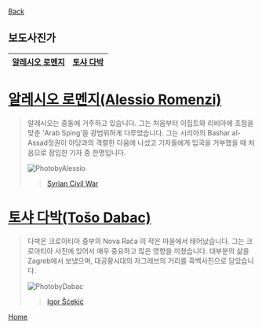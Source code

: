 <a name=Home>

[Back][]



## 보도사진가

[Back]:https://github.com/GeekInTheClass/PhotographerCategorization/blob/master/README.md
[PhotobyAlessio]: https://phmuseum.imgix.net/users/4851/stories/5653/nyt1ft5c8d7591f7.jpeg?dpr=2&fm=jpg&q=90&fit=max&w=800
[Syrian Civil War]:https://phmuseum.com/alessioromenzi/story/syrian-civil-war-bea26b7ea9

[PhotobyDabac]: http://www.tosodabac.com/fotografije/03/Virus69.jpg
[Igor Šćekić]: http://www.tosodabac.com/zgb-art_en.html

<a href=#Alessio>알레시오 로멘지</a> | <a href=#Toso>토샤 다박</a>
----------|-------

<a name=Alessio>

# [알레시오 로멘지(Alessio Romenzi)](http://alessioromenzi.photoshelter.com/about)

>알레시오는 중동에 거주하고 있습니다. 그는 처음부터 이집트와 리비아에 초점을 맞춘 'Arab Sping'을 광범위하게 다루었습니다. 그는 시리아의 Bashar al-Assad정권이 야당과의 격렬한 다움에 나섰고 기자들에게 입국을 거부했을 때 처음으로 잠입한 기자 중 한명입니다.
>
>![PhotobyAlessio][]
>>[Syrian Civil War][]

<a name=Toso>

# [토샤 다박(Tošo Dabac)](https://en.wikipedia.org/wiki/To%C5%A1o_Dabac)

>다박은 크로아티아 중부의  Nova Rača 의 작은 마을에서 태어났습니다. 그는 크로아티아 사진에 있어서 매우 중요하고 많은 영향을 끼쳤습니다. 대부분의 삶을 Zagreb에서 보냈으며, 대공황시대의 자그레브의 거리를 흑백사진으로 담았습니다.
>
>![PhotobyDabac][]
>>[Igor Šćekić][]


<a href=#Home>Home</a>
